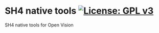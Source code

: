 SH4 native tools [![License: GPL v3](https://img.shields.io/badge/License-GPLv3-blue.svg)](https://www.gnu.org/licenses/gpl-3.0)
================

SH4 native tools for Open Vision

